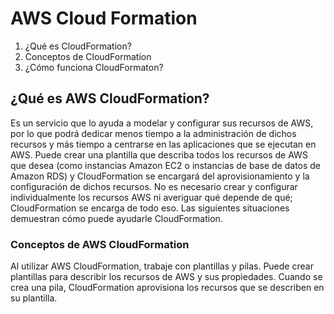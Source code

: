 # AWS Cloud Formation

1. ¿Qué es CloudFormation?
2. Conceptos de CloudFormation
3. ¿Cómo funciona CloudFormaton?
## ¿Qué es AWS CloudFormation?
Es un servicio que lo ayuda a modelar y configurar sus recursos de AWS, por lo que podrá dedicar menos tiempo a la administración de dichos recursos y más tiempo a centrarse en las aplicaciones que se ejecutan en AWS. Puede crear una plantilla que describa todos los recursos de AWS que desea (como instancias Amazon EC2 o instancias de base de datos de Amazon RDS) y CloudFormation se encargará del aprovisionamiento y la configuración de dichos recursos. No es necesario crear y configurar individualmente los recursos AWS ni averiguar qué depende de qué; CloudFormation se encarga de todo eso. Las siguientes situaciones demuestran cómo puede ayudarle CloudFormation.
### Conceptos de AWS CloudFormation
Al utilizar AWS CloudFormation, trabaje con plantillas y pilas. Puede crear plantillas para describir los recursos de AWS y sus propiedades. Cuando se crea una pila, CloudFormation aprovisiona los recursos que se describen en su plantilla.
